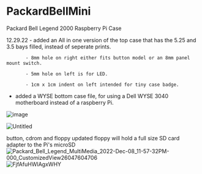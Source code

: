 # PackardBellMini
Packard Bell Legend 2000 Raspberry Pi Case

12.29.22 - added an All in one version of the top case that has the 5.25 and 3.5 bays filled, instead of seperate prints.

           - 8mm hole on right either fits button model or an 8mm panel mount switch.
           
           - 5mm hole on left is for LED.
           
           - 1cm x 1cm indent on left intended for tiny case badge.
           
- added a WYSE bottom case file, for using a Dell WYSE 3040 motherboard instead of a raspberry Pi.

![image](https://user-images.githubusercontent.com/34405495/210020103-2ed74e1e-b7e4-4d09-b010-aa24bda7c886.png)

         

![Untitled](https://user-images.githubusercontent.com/34405495/205400024-95b3ea4c-c254-41e0-b42c-56cd1f6c7dcc.gif)

button, cdrom and floppy updated
floppy will hold a full size SD card adapter to the Pi's microSD
![Packard_Bell_Legend_MultiMedia_2022-Dec-08_11-57-32PM-000_CustomizedView26047604706](https://user-images.githubusercontent.com/34405495/206599653-b897b54a-22ec-4aea-9b53-dd89c366ba43.png)
![FjfAfuHWIAgxWHY](https://user-images.githubusercontent.com/34405495/206599809-4841f529-d809-4296-912e-dfe797deb0c1.jpg)
